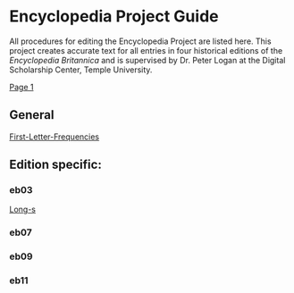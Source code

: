 # Encyclopedia Project Guide

All procedures for editing the Encyclopedia Project are listed here. This project creates accurate text for all entries in four historical editions of the *Encyclopedia Britannica* and is supervised by Dr. Peter Logan at the Digital Scholarship Center, Temple University.

[Page 1](test.md)

## General
[First-Letter-Frequencies](/general/First-Letter-Frequencies)
    
## Edition specific:

### eb03

[Long-s](/eb03/Long-s.md)

### eb07

### eb09

### eb11

